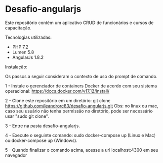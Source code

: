# Desafio-angularjs

Este repositório contém um aplicativo CRUD de funcionários e cursos de capacitação.

Tecnologias utilizadas:
- PHP 7.2
- Lumen 5.8
- AngularJs 1.8.2

Instalação:

Os passos a seguir consideram o contexto de uso do prompt de comando.

1 - Instale o gerenciador de containers Docker de acordo com seu sistema operacional:
https://docs.docker.com/v17.12/install/

2 - Clone este repositório em um diretório:
git clone https://github.com/leandrorc83/desafio-angularjs.git
Obs: no linux ou mac, caso seu usuário não tenha permissão no diretório, pode ser necessário usar "sudo git clone".

3 - Entre na pasta desafio-angularjs.

4 - Execute o seguinte comando:
sudo docker-compose up (Linux e Mac) ou docker-compose up (Windows).

5 - Quando finalizar o comando acima, acesse a url localhost:4300 em seu navegador

